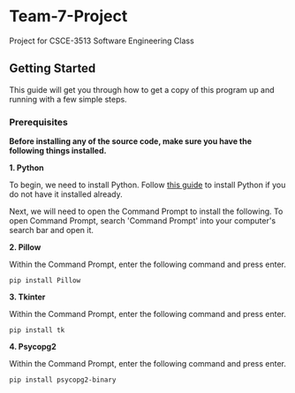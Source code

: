 # Team-7-Project
Project for CSCE-3513 Software Engineering Class

## Getting Started

This guide will get you through how to get a copy of this program up and running with a few simple steps.

### Prerequisites
**Before installing any of the source code, make sure you have the following things installed.**

**1. Python**

  To begin, we need to install Python.
  Follow [this guide](https://www.python.org/downloads/) to install Python if you do not have it installed already. 

Next, we will need to open the Command Prompt to install the following. To open Command Prompt, search 'Command Prompt' into your computer's search bar and open it.

**2. Pillow**

  Within the Command Prompt, enter the following command and press enter.
  ```
  pip install Pillow
  ```

**3. Tkinter**

  Within the Command Prompt, enter the following command and press enter.
  ```
  pip install tk
  ```

**4. Psycopg2**

  Within the Command Prompt, enter the following command and press enter.
  ```
  pip install psycopg2-binary
  ```


